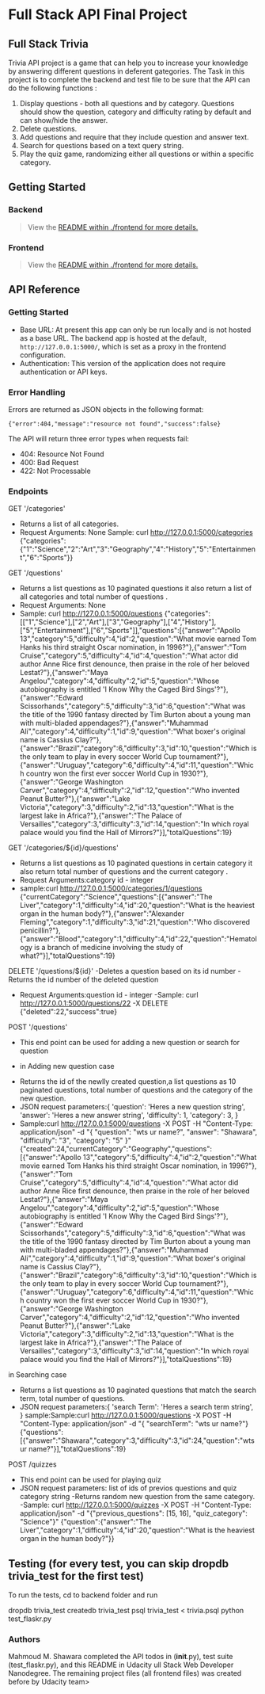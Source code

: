 # Full Stack API Final Project


## Full Stack Trivia

Trivia API project is a game that can help you to increase your knowledge by answering different questions in deferent gategories. The Task in this project is to complete the backend and test file to be sure that the API can do the following functions  :

1. Display questions - both all questions and by category. Questions should show the question, category and difficulty rating by default and can show/hide the answer.
2. Delete questions.
3. Add questions and require that they include question and answer text.
4. Search for questions based on a text query string.
5. Play the quiz game, randomizing either all questions or within a specific category.


## Getting Started


### Backend
>View the [README within ./frontend for more details.](./frontend/README.md)


### Frontend

>View the [README within ./frontend for more details.](./frontend/README.md)



## API Reference

### Getting Started
- Base URL: At present this app can only be run locally and is not hosted as a base URL. The backend app is hosted at the default, `http://127.0.0.1:5000/`, which is set as a proxy in the frontend configuration. 
- Authentication: This version of the application does not require authentication or API keys. 

### Error Handling
Errors are returned as JSON objects in the following format:
```
{"error":404,"message":"resource not found","success":false}
```
The API will return three error types when requests fail:
- 404: Resource Not Found
- 400: Bad Request
- 422: Not Processable 

### Endpoints 
GET '/categories'
- Returns a list of all categories.
- Request Arguments: None
Sample: curl http://127.0.0.1:5000/categories
{"categories":{"1":"Science","2":"Art","3":"Geography","4":"History","5":"Entertainment","6":"Sports"}}

GET '/questions'
- Returns a list questions as 10 paginated questions it also return a list of all categories and total number
of questions .
- Request Arguments: None
- Sample: curl http://127.0.0.1:5000/questions
{"categories":[["1","Science"],["2","Art"],["3","Geography"],["4","History"],["5","Entertainment"],["6","Sports"]],"questions":[{"answer":"Apollo 13","category":5,"difficulty":4,"id":2,"question":"What movie earned Tom Hanks his third straight Oscar nomination, in 1996?"},{"answer":"Tom Cruise","category":5,"difficulty":4,"id":4,"question":"What actor did author Anne Rice first denounce, then praise in the role of her beloved Lestat?"},{"answer":"Maya Angelou","category":4,"difficulty":2,"id":5,"question":"Whose autobiography is entitled 'I Know Why the Caged Bird Sings'?"},{"answer":"Edward Scissorhands","category":5,"difficulty":3,"id":6,"question":"What was the title of the 1990 fantasy directed by Tim Burton about a young man with multi-bladed appendages?"},{"answer":"Muhammad Ali","category":4,"difficulty":1,"id":9,"question":"What boxer's original name is Cassius Clay?"},{"answer":"Brazil","category":6,"difficulty":3,"id":10,"question":"Which is the only team to play in every soccer World Cup tournament?"},{"answer":"Uruguay","category":6,"difficulty":4,"id":11,"question":"Which country won the first ever soccer World Cup in 1930?"},{"answer":"George Washington Carver","category":4,"difficulty":2,"id":12,"question":"Who invented Peanut Butter?"},{"answer":"Lake Victoria","category":3,"difficulty":2,"id":13,"question":"What is the largest lake in Africa?"},{"answer":"The Palace of Versailles","category":3,"difficulty":3,"id":14,"question":"In which royal palace would you find the Hall of Mirrors?"}],"totalQuestions":19}

GET '/categories/${id}/questions'
- Returns a list questions as 10 paginated questions in certain category it also return total number
of questions and the current category .
- Request Arguments:category id - integer
- sample:curl http://127.0.0.1:5000/categories/1/questions
{"currentCategory":"Science","questions":[{"answer":"The Liver","category":1,"difficulty":4,"id":20,"question":"What is the heaviest organ in the human body?"},{"answer":"Alexander Fleming","category":1,"difficulty":3,"id":21,"question":"Who discovered penicillin?"},{"answer":"Blood","category":1,"difficulty":4,"id":22,"question":"Hematology is a branch of medicine involving the study of what?"}],"totalQuestions":19}

DELETE '/questions/${id}'
-Deletes a question based on its id number 
-Returns the id number of the deleted question
- Request Arguments:question id - integer
-Sample: curl http://127.0.0.1:5000/questions/22 -X DELETE
{"deleted":22,"success":true}

POST '/questions'
- This end point can be used for adding a new question or search for question
* in Adding new question case 
- Returns the id of the newlly created question,a list questions as 10 paginated questions, total number
of questions and the  category of the new question.
- JSON request parameters:{
    'question':  'Heres a new question string',
    'answer':  'Heres a new answer string',
    'difficulty': 1,
    'category': 3,
}
- Sample:curl http://127.0.0.1:5000/questions -X POST -H "Content-Type: application/json" -d "{ \"question\": \"wts ur name?\", \"answer\": \"Shawara\", \"difficulty\": \"3\", \"category\": \"5\" }"
{"created":24,"currentCategory":"Geography","questions":[{"answer":"Apollo 13","category":5,"difficulty":4,"id":2,"question":"What movie earned Tom Hanks his third straight Oscar nomination, in 1996?"},{"answer":"Tom Cruise","category":5,"difficulty":4,"id":4,"question":"What actor did author Anne Rice first denounce, then praise in the role of her beloved Lestat?"},{"answer":"Maya Angelou","category":4,"difficulty":2,"id":5,"question":"Whose autobiography is entitled 'I Know Why the Caged Bird Sings'?"},{"answer":"Edward Scissorhands","category":5,"difficulty":3,"id":6,"question":"What was the title of the 1990 fantasy directed by Tim Burton about a young man with multi-bladed appendages?"},{"answer":"Muhammad Ali","category":4,"difficulty":1,"id":9,"question":"What boxer's original name is Cassius Clay?"},{"answer":"Brazil","category":6,"difficulty":3,"id":10,"question":"Which is the only team to play in every soccer World Cup tournament?"},{"answer":"Uruguay","category":6,"difficulty":4,"id":11,"question":"Which country won the first ever soccer World Cup in 1930?"},{"answer":"George Washington Carver","category":4,"difficulty":2,"id":12,"question":"Who invented Peanut Butter?"},{"answer":"Lake Victoria","category":3,"difficulty":2,"id":13,"question":"What is the largest lake in Africa?"},{"answer":"The Palace of Versailles","category":3,"difficulty":3,"id":14,"question":"In which royal palace would you find the Hall of Mirrors?"}],"totalQuestions":19}

 in Searching case 
- Returns a list questions as 10 paginated questions that match the search term, total number
of questions.
- JSON request parameters:{
    'search Term':  'Heres a search term string',
}
sample:Sample:curl http://127.0.0.1:5000/questions -X POST -H "Content-Type: application/json" -d "{ \"searchTerm\": \"wts ur name?\"}
{"questions":[{"answer":"Shawara","category":3,"difficulty":3,"id":24,"question":"wts ur name?"}],"totalQuestions":19}

POST /quizzes
- This end point can be used for playing quiz
- JSON request parameters: list of ids of previos questions and quiz category string
-Returns  random new question from the same category. 
-Sample: curl http://127.0.0.1:5000/quizzes -X POST -H "Content-Type: application/json" -d "{\"previous_questions\": [15, 16], \"quiz_category\": \"Science\"}"
{"question":{"answer":"The Liver","category":1,"difficulty":4,"id":20,"question":"What is the heaviest organ in the human body?"}}


## Testing (for every test, you can skip dropdb trivia_test for the first test)
To run the tests, cd to backend folder and run

dropdb trivia_test
createdb trivia_test
psql trivia_test < trivia.psql
python test_flaskr.py

### Authors
Mahmoud M. Shawara completed the API todos in  (__init__.py), test suite (test_flaskr.py), and this README in Udacity ull Stack Web Developer Nanodegree. The remaining project files (all frontend files) was created before by Udacity team>
